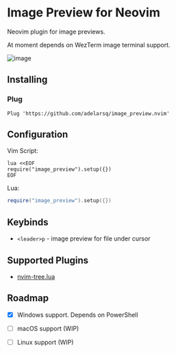 # Image Preview for Neovim

Neovim plugin for image previews.

At moment depends on WezTerm image terminal support.

![image](https://user-images.githubusercontent.com/430272/194723584-3af9e272-b6b9-456a-af88-e1f79e5213e5.png)

## Installing

### Plug

```
Plug 'https://github.com/adelarsq/image_preview.nvim'
```

## Configuration

Vim Script:

```vim
lua <<EOF
require("image_preview").setup({})
EOF
```

Lua:

```lua
require("image_preview").setup({})
```

## Keybinds

- `<leader>p` - image preview for file under cursor

## Supported Plugins

- [nvim-tree.lua](https://github.com/kyazdani42/nvim-tree.lua)

## Roadmap

- [x] Windows support. Depends on PowerShell
- [ ] macOS support (WIP)
- [ ] Linux support (WIP)



